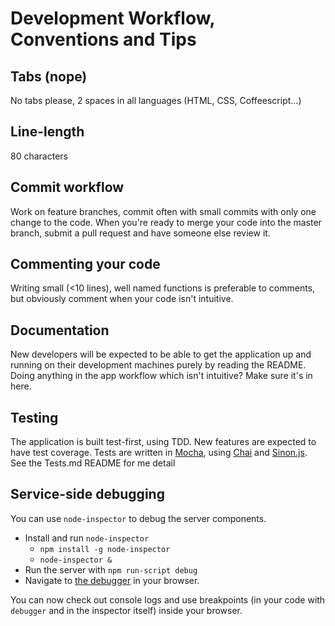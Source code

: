 # Development Workflow, Conventions and Tips

## Tabs (nope)
No tabs please, 2 spaces in all languages (HTML, CSS, Coffeescript...)

## Line-length
80 characters

## Commit workflow
Work on feature branches, commit often with small commits with only one change
to the code. When you're ready to merge your code into the master branch,
submit a pull request and have someone else review it.

## Commenting your code
Writing small (<10 lines), well named functions is preferable to comments, but
obviously comment when your code isn't intuitive.

## Documentation

New developers will be expected to be able to get the application up and
running on their development machines purely by reading the README. Doing
anything in the app workflow which isn't intuitive? Make sure it's in here.

## Testing
The application is built test-first, using TDD. New features are expected to have
test coverage. Tests are written in [Mocha](), using [Chai]() and [Sinon.js](). 
See the Tests.md README for me detail

## Service-side debugging

You can use `node-inspector` to debug the server components.

* Install and run `node-inspector`
    * `npm install -g node-inspector`
    * `node-inspector &`
* Run the server with `npm run-script debug`
* Navigate to [the debugger](http://127.0.0.1:8080/debug?port=5858) in
  your browser.

You can now check out console logs and use breakpoints (in your code
with `debugger` and in the inspector itself) inside your browser.
